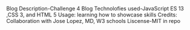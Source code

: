 Blog
Description-Challenge 4 Blog
Technolofies used-JavaScript ES 13 ,CSS 3, and HTML 5
Usage: learning how to showcase skills
Credits: Collaboration with Jose Lopez, MD, W3 schools
Liscense-MIT in repo


